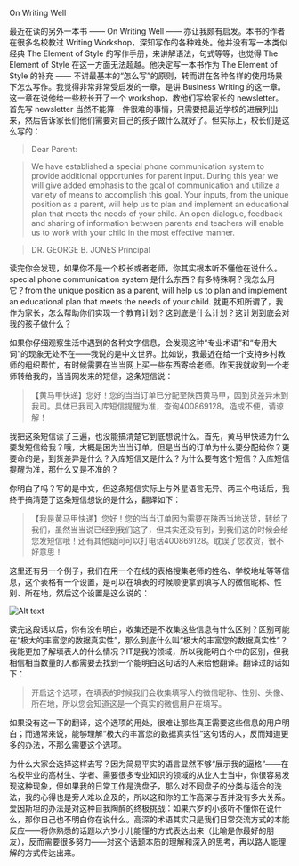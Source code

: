 On Writing Well

最近在读的另外一本书 —— On Writing Well —— 亦让我颇有启发。本书的作者在很多名校教过 Writing Workshop，深知写作的各种难处。他并没有写一本类似经典 The Element of Style 的写作手册，来讲解语法，句式等等，也觉得 The Element of Style 在这一方面无法超越。他决定写一本书作为 The Element of Style 的补充 —— 不讲最基本的“怎么写”的原则，转而讲在各种各样的使用场景下怎么写作。我觉得非常非常受启发的一章，是讲 Business Writing 的这一章。这一章在说他给一些校长开了一个 workshop，教他们写给家长的 newsletter。首先写 newsletter 当然不能算一件很难的事情，只需要把最近学校的进展列出来，然后告诉家长们他们需要对自己的孩子做什么就好了。但实际上，校长们是这么写的：

> Dear Parent:

> We have established a special phone communication system to provide additional opportunies for parent input. During this year we will give added emphasis to the goal of communication and utilize a variety of means to accomplish this goal. Your inputs, from the unique position as a parent, will help us to plan and implement an educational plan that meets the needs of your child. An open dialogue, feedback and sharing of information between parents and teachers will enable us to work with your child in the most effective manner.

> DR. GEORGE B. JONES
> Principal

读完你会发现，如果你不是一个校长或者老师，你其实根本听不懂他在说什么。special phone communication system 是什么东西？有多特殊啊？我怎么用它？from the unique position as a parent, will help us to plan and implement an educational plan that meets the needs of your child. 就更不知所谓了，我作为家长，怎么帮助你们实现一个教育计划？这到底是什么计划？这计划到底会对我的孩子做什么？

如果你仔细观察生活中遇到的各种文字信息，会发现这种“专业术语”和“专用大词”的现象无处不在——我说的是中文世界。比如说，我最近在给一个支持乡村教师的组织帮忙，有时候需要在当当网上买一些东西寄给老师。昨天我就收到一个老师转给我的，当当网发来的短信，这条短信说：

>【黄马甲快递】您好！您的当当订单已分配至陕西黄马甲，因到货差异未到我司。具体已我司入库短信提醒为准，查询400869128。造成不便，请谅解！

我把这条短信读了三遍，也没能搞清楚它到底想说什么。首先，黄马甲快递为什么要发短信给我？哦，大概是因为当当订单。但是当当的订单为什么要分配给你？更要命的是，到货差异是什么？入库短信又是什么？为什么要有这个短信？入库短信提醒为准，那什么又是不准的？

你明白了吗？写的是中文，但这条短信实际上与外星语言无异。两三个电话后，我终于搞清楚了这条短信想说的是什么，翻译如下：

>【我是黄马甲快递】您好！您的当当订单因为需要在陕西当地送货，转给了我们，虽然当当说已经到我们这了，但其实还没有到，到我们这的时候会给您发短信哦！还有其他疑问可以打电话400869128。耽误了您收货，很不好意思！

这里还有另一个例子，我们在用一个在线的表格搜集老师的姓名、学校地址等等信息，这个表格有一个设置，是可以在填表的时候顺便拿到填写人的微信昵称、性别、所在地，然后这个设置是这么说的：

![Alt text](/Users/jinruwu/Desktop/jinshuju-settings.png)

读完这段话以后，你有没有明白，收集还是不收集这些信息有什么区别？区别可能在“极大的丰富您的数据真实性”，那么到底什么叫“极大的丰富您的数据真实性”？我能更加了解填表人的什么情况？IT是我的领域，所以我能明白个中的区别，但我相信相当数量的人都需要去找到一个能明白这句话的人来给他翻译。翻译过的话如下：
> 开启这个选项，在填表的时候我们会收集填写人的微信昵称、性别、头像、所在地，所以您会知道这是一个真实的微信用户在填写。

如果没有这一下的翻译，这个选项的用处，很难让那些真正需要这些信息的用户明白；而通常来说，能够理解“极大的丰富您的数据真实性”这句话的人，反而知道更多的办法，不那么需要这个选项。

为什么大家会选择这样去写？因为简易平实的语言显然不够“展示我的逼格”——在名校毕业的高材生、学者、需要很多专业知识的领域的从业人士当中，你很容易发现这种现象，但如果我的日常工作是洗盘子，那么对不同盘子的分类与适合的洗法，我的心得也是旁人难以企及的，所以这和你的工作高深与否并没有多大关系。爱因斯坦的办法是对这种自我陶醉的终极挑战：如果六岁的小孩听不懂你在说什么，那你自己也不明白你在说什么。高深的术语其实只是我们日常交流方式的本能反应——将你熟悉的话题以六岁小儿能懂的方式表达出来（比喻是你最好的朋友），反而需要很多努力——对这个话题本质的理解和深入的思考，再以路人能理解的方式传达出来。